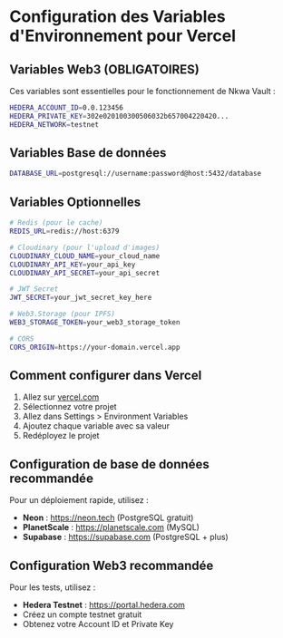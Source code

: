 # Configuration des Variables d'Environnement pour Vercel

## Variables Web3 (OBLIGATOIRES)
Ces variables sont essentielles pour le fonctionnement de Nkwa Vault :

```bash
HEDERA_ACCOUNT_ID=0.0.123456
HEDERA_PRIVATE_KEY=302e020100300506032b657004220420...
HEDERA_NETWORK=testnet
```

## Variables Base de données
```bash
DATABASE_URL=postgresql://username:password@host:5432/database
```

## Variables Optionnelles
```bash
# Redis (pour le cache)
REDIS_URL=redis://host:6379

# Cloudinary (pour l'upload d'images)
CLOUDINARY_CLOUD_NAME=your_cloud_name
CLOUDINARY_API_KEY=your_api_key
CLOUDINARY_API_SECRET=your_api_secret

# JWT Secret
JWT_SECRET=your_jwt_secret_key_here

# Web3.Storage (pour IPFS)
WEB3_STORAGE_TOKEN=your_web3_storage_token

# CORS
CORS_ORIGIN=https://your-domain.vercel.app
```

## Comment configurer dans Vercel

1. Allez sur [vercel.com](https://vercel.com)
2. Sélectionnez votre projet
3. Allez dans Settings > Environment Variables
4. Ajoutez chaque variable avec sa valeur
5. Redéployez le projet

## Configuration de base de données recommandée

Pour un déploiement rapide, utilisez :
- **Neon** : https://neon.tech (PostgreSQL gratuit)
- **PlanetScale** : https://planetscale.com (MySQL)
- **Supabase** : https://supabase.com (PostgreSQL + plus)

## Configuration Web3 recommandée

Pour les tests, utilisez :
- **Hedera Testnet** : https://portal.hedera.com
- Créez un compte testnet gratuit
- Obtenez votre Account ID et Private Key
